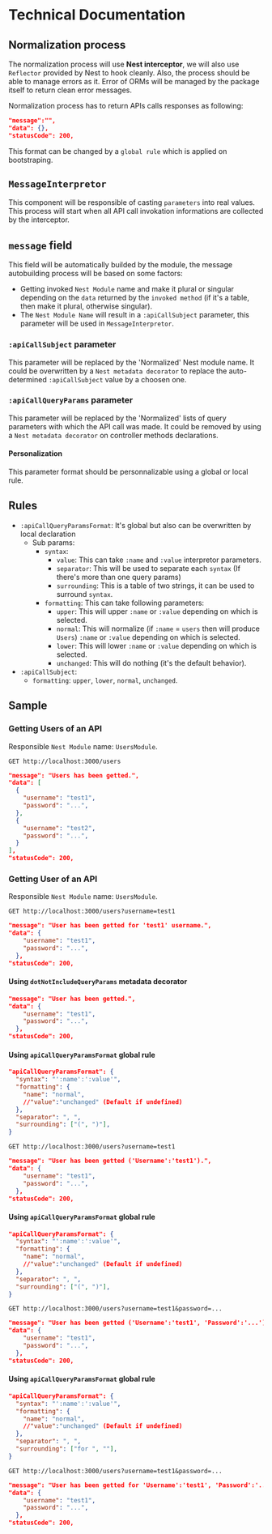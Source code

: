 # Technical Documentation

## Normalization process

The normalization process will use **Nest interceptor**, we will also use `Reflector` provided by Nest to hook cleanly.
Also, the process should be able to manage errors as it. Error of ORMs will be managed by the package itself to return clean error messages.

Normalization process has to return APIs calls responses as following:

```json
"message":"",
"data": {},
"statusCode": 200,
```

This format can be changed by a `global rule` which is applied on bootstraping.

## `MessageInterpretor`

This component will be responsible of casting `parameters` into real values.
This process will start when all API call invokation informations are collected by the interceptor.

## `message` field

This field will be automatically builded by the module, the message autobuilding process will be based on some factors:
  - Getting invoked `Nest Module` name and make it plural or singular depending on the `data` returned by the `invoked method` (if it's a table, then make it plural, otherwise singular).
  - The `Nest Module Name` will result in a `:apiCallSubject` parameter, this parameter will be used in `MessageInterpretor`.

### `:apiCallSubject` parameter

This parameter will be replaced by the 'Normalized' Nest module name.
It could be overwritten by a `Nest metadata decorator` to replace the auto-determined `:apiCallSubject` value by a choosen one.

### `:apiCallQueryParams` parameter

This parameter will be replaced by the 'Normalized' lists of query parameters with which the API call was made.
It could be removed by using a `Nest metadata decorator` on controller methods declarations.

#### Personalization

This parameter format should be personnalizable using a global or local rule.

## Rules

- `:apiCallQueryParamsFormat`: It's global but also can be overwritten by local declaration
  - Sub params:
    - `syntax`:
      - `value`: This can take `:name` and `:value` interpretor parameters.
      - `separator`: This will be used to separate each `syntax` (If there's more than one query params)
      - `surrounding`: This is a table of two strings, it can be used to surround `syntax`.
    - `formatting`: This can take following parameters:
      - `upper`: This will upper `:name` or `:value` depending on which is selected.
      - `normal`: This will normalize (if `:name` = `users` then will produce `Users`) `:name` or `:value` depending on which is selected.
      - `lower`: This will lower `:name` or `:value` depending on which is selected.
      - `unchanged`: This will do nothing (it's the default behavior).
- `:apiCallSubject`:
  - `formatting`: `upper`, `lower`, `normal`, `unchanged`.

## Sample

### Getting Users of an API

Responsible `Nest Module` name: `UsersModule`.

```http
GET http://localhost:3000/users
```

```json
"message": "Users has been getted.",
"data": [
  {
    "username": "test1",
    "password": "...",
  }, 
  {
    "username": "test2",
    "password": "...",
  }
],
"statusCode": 200,
```

### Getting User of an API

Responsible `Nest Module` name: `UsersModule`.

```http
GET http://localhost:3000/users?username=test1
```

```json
"message": "User has been getted for 'test1' username.",
"data": {
    "username": "test1",
    "password": "...",
  },
"statusCode": 200,
```

#### Using `dotNotIncludeQueryParams` metadata decorator

```json
"message": "User has been getted.",
"data": {
    "username": "test1",
    "password": "...",
  },
"statusCode": 200,
```

#### Using `apiCallQueryParamsFormat` global rule

```json
"apiCallQueryParamsFormat": {
  "syntax": "':name':':value'",
  "formatting": {
    "name": "normal",
    //"value":"unchanged" (Default if undefined)
  },
  "separator": ", ",
  "surrounding": ["(", ")"],
}
```


```http
GET http://localhost:3000/users?username=test1
```

```json
"message": "User has been getted ('Username':'test1').",
"data": {
    "username": "test1",
    "password": "...",
  },
"statusCode": 200,
```

#### Using `apiCallQueryParamsFormat` global rule

```json
"apiCallQueryParamsFormat": {
  "syntax": "':name':':value'",
  "formatting": {
    "name": "normal",
    //"value":"unchanged" (Default if undefined)
  },
  "separator": ", ",
  "surrounding": ["(", ")"],
}
```


```http
GET http://localhost:3000/users?username=test1&password=...
```

```json
"message": "User has been getted ('Username':'test1', 'Password':'...').",
"data": {
    "username": "test1",
    "password": "...",
  },
"statusCode": 200,
```

#### Using `apiCallQueryParamsFormat` global rule

```json
"apiCallQueryParamsFormat": {
  "syntax": "':name':':value'",
  "formatting": {
    "name": "normal",
    //"value":"unchanged" (Default if undefined)
  },
  "separator": ", ",
  "surrounding": ["for ", ""],
}
```


```http
GET http://localhost:3000/users?username=test1&password=...
```

```json
"message": "User has been getted for 'Username':'test1', 'Password':'...'.",
"data": {
    "username": "test1",
    "password": "...",
  },
"statusCode": 200,
```